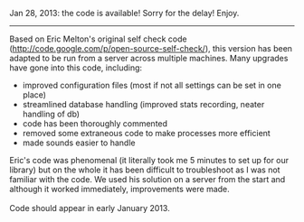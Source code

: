 Jan 28, 2013: the code is available!  Sorry for the delay!  Enjoy.

--- ---

Based on Eric Melton's original self check code (http://code.google.com/p/open-source-self-check/), this version has been adapted to be run from a server across multiple machines.  Many upgrades have gone into this code, including:

- improved configuration files (most if not all settings can be set in one place)<br>
- streamlined database handling (improved stats recording, neater handling of db)<br>
- code has been thoroughly commented<br>
- removed some extraneous code to make processes more efficient<br>
- made sounds easier to handle<br>

Eric's code was phenomenal (it literally took me 5 minutes to set up for our library) but on the whole it has been difficult to troubleshoot as I was not familiar with the code.  We used his solution on a server from the start and although it worked immediately, improvements were made.<br>
<br>
Code should appear in early January 2013.